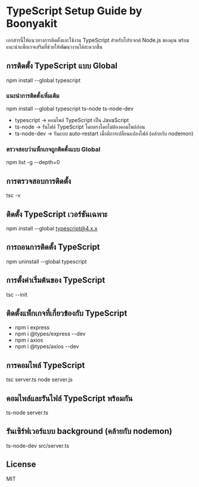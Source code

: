 # TypeScript Setup Guide by Boonyakit
เอกสารนี้ให้แนวทางการติดตั้งและใช้งาน TypeScript สำหรับโปรเจกต์ Node.js ของคุณ พร้อมแนะนำแพ็กเกจเสริมที่ช่วยให้พัฒนางานได้สะดวกขึ้น

## การติดตั้ง TypeScript แบบ Global
npm install --global typescript

### แนะนำการติดตั้งเพิ่มเติม
npm install --global typescript ts-node ts-node-dev
- typescript → คอมไพล์ TypeScript เป็น JavaScript
- ts-node → รันไฟล์ TypeScript โดยตรงโดยไม่ต้องคอมไพล์ก่อน
- ts-node-dev → รันแบบ auto-restart เมื่อมีการเปลี่ยนแปลงไฟล์ (คล้ายกับ nodemon)

### ตรวจสอบว่าแพ็กเกจถูกติดตั้งแบบ Global
npm list -g --depth=0

## การตรวจสอบการติดตั้ง
tsc -v

## ติดตั้ง TypeScript เวอร์ชันเฉพาะ
npm install --global typescript@4.x.x

## การถอนการติดตั้ง TypeScript
npm uninstall --global typescript

## การตั้งค่าเริ่มต้นของ TypeScript
tsc --init

## ติดตั้งแพ็กเกจที่เกี่ยวข้องกับ TypeScript
- npm i express 
- npm i @types/express --dev
- npm i axios
- npm i @types/axios --dev

## การคอมไพล์ TypeScript
tsc server.ts
node server.js

## คอมไพล์และรันไฟล์ TypeScript พร้อมกัน
ts-node server.ts

## รันเซิร์ฟเวอร์แบบ background (คล้ายกับ nodemon)
ts-node-dev src/server.ts

## License
MIT
